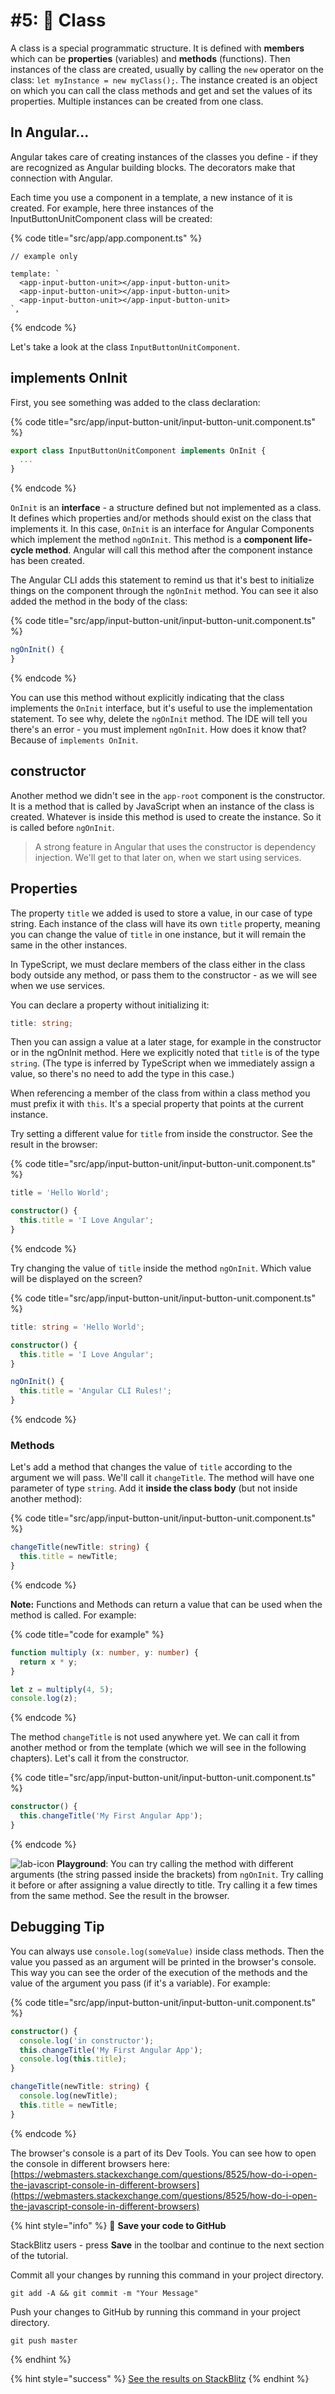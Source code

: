 # \#5: 💼 Class

A class is a special programmatic structure. It is defined with **members** which can be **properties** \(variables\) and **methods** \(functions\). Then instances of the class are created, usually by calling the `new` operator on the class: `let myInstance = new myClass();`. The instance created is an object on which you can call the class methods and get and set the values of its properties. Multiple instances can be created from one class.

## In Angular...

Angular takes care of creating instances of the classes you define - if they are recognized as Angular building blocks. The decorators make that connection with Angular.

Each time you use a component in a template, a new instance of it is created. For example, here three instances of the InputButtonUnitComponent class will be created:

{% code title="src/app/app.component.ts" %}
```markup
// example only

template: `
  <app-input-button-unit></app-input-button-unit>
  <app-input-button-unit></app-input-button-unit>
  <app-input-button-unit></app-input-button-unit>
`,
```
{% endcode %}

Let's take a look at the class `InputButtonUnitComponent`.

## implements OnInit

First, you see something was added to the class declaration:

{% code title="src/app/input-button-unit/input-button-unit.component.ts" %}
```typescript
export class InputButtonUnitComponent implements OnInit {
  ...
}
```
{% endcode %}

`OnInit` is an **interface** - a structure defined but not implemented as a class. It defines which properties and/or methods should exist on the class that implements it. In this case, `OnInit` is an interface for Angular Components which implement the method `ngOnInit`. This method is a **component life-cycle method**. Angular will call this method after the component instance has been created.

The Angular CLI adds this statement to remind us that it's best to initialize things on the component through the `ngOnInit` method. You can see it also added the method in the body of the class:

{% code title="src/app/input-button-unit/input-button-unit.component.ts" %}
```typescript
ngOnInit() {
}
```
{% endcode %}

You can use this method without explicitly indicating that the class implements the `OnInit` interface, but it's useful to use the implementation statement. To see why, delete the `ngOnInit` method. The IDE will tell you there's an error - you must implement `ngOnInit`. How does it know that? Because of `implements OnInit`.

## constructor

Another method we didn't see in the `app-root` component is the constructor. It is a method that is called by JavaScript when an instance of the class is created. Whatever is inside this method is used to create the instance. So it is called before `ngOnInit`.

> A strong feature in Angular that uses the constructor is dependency injection. We'll get to that later on, when we start using services.

## Properties

The property `title` we added is used to store a value, in our case of type string. Each instance of the class will have its own `title` property, meaning you can change the value of `title` in one instance, but it will remain the same in the other instances.

In TypeScript, we must declare members of the class either in the class body outside any method, or pass them to the constructor - as we will see when we use services.

You can declare a property without initializing it:

```typescript
title: string;
```

Then you can assign a value at a later stage, for example in the constructor or in the ngOnInit method. Here we explicitly noted that `title` is of the type `string`. \(The type is inferred by TypeScript when we immediately assign a value, so there's no need to add the type in this case.\)

When referencing a member of the class from within a class method you must prefix it with `this`. It's a special property that points at the current instance.

Try setting a different value for `title` from inside the constructor. See the result in the browser:

{% code title="src/app/input-button-unit/input-button-unit.component.ts" %}
```typescript
title = 'Hello World';

constructor() { 
  this.title = 'I Love Angular';
}
```
{% endcode %}

Try changing the value of `title` inside the method `ngOnInit`. Which value will be displayed on the screen?

{% code title="src/app/input-button-unit/input-button-unit.component.ts" %}
```typescript
title: string = 'Hello World';

constructor() { 
  this.title = 'I Love Angular';
}

ngOnInit() { 
  this.title = 'Angular CLI Rules!';
}
```
{% endcode %}

### Methods

Let's add a method that changes the value of `title` according to the argument we will pass. We'll call it `changeTitle`. The method will have one parameter of type `string`. Add it **inside the class body** \(but not inside another method\):

{% code title="src/app/input-button-unit/input-button-unit.component.ts" %}
```typescript
changeTitle(newTitle: string) {
  this.title = newTitle;
}
```
{% endcode %}

**Note:** Functions and Methods can return a value that can be used when the method is called. For example:

{% code title="code for example" %}
```typescript
function multiply (x: number, y: number) {
  return x * y;
}

let z = multiply(4, 5);
console.log(z);
```
{% endcode %}

The method `changeTitle` is not used anywhere yet. We can call it from another method or from the template \(which we will see in the following chapters\). Let's call it from the constructor.

{% code title="src/app/input-button-unit/input-button-unit.component.ts" %}
```typescript
constructor() { 
  this.changeTitle('My First Angular App');
}
```
{% endcode %}

![lab-icon](../.gitbook/assets/lab-1.jpg) **Playground**: You can try calling the method with different arguments \(the string passed inside the brackets\) from `ngOnInit`. Try calling it before or after assigning a value directly to title. Try calling it a few times from the same method. See the result in the browser.

## Debugging Tip

You can always use `console.log(someValue)` inside class methods. Then the value you passed as an argument will be printed in the browser's console. This way you can see the order of the execution of the methods and the value of the argument you pass \(if it's a variable\). For example:

{% code title="src/app/input-button-unit/input-button-unit.component.ts" %}
```typescript
constructor() { 
  console.log('in constructor');
  this.changeTitle('My First Angular App');
  console.log(this.title);
}

changeTitle(newTitle: string) {
  console.log(newTitle);
  this.title = newTitle;
}
```
{% endcode %}

The browser's console is a part of its Dev Tools. You can see how to open the console in different browsers here: [https://webmasters.stackexchange.com/questions/8525/how-do-i-open-the-javascript-console-in-different-browsers](https://webmasters.stackexchange.com/questions/8525/how-do-i-open-the-javascript-console-in-different-browsers)

{% hint style="info" %}
💾 **Save your code to GitHub**

StackBlitz users - press **Save** in the toolbar and continue to the next section of the tutorial.

Commit all your changes by running this command in your project directory.

```text
git add -A && git commit -m "Your Message"
```

Push your changes to GitHub by running this command in your project directory.

```text
git push master
```
{% endhint %}

{% hint style="success" %}
[See the results on StackBlitz](https://stackblitz.com/github/ng-girls/todo-list-tutorial/tree/master/examples/05-class)
{% endhint %}

